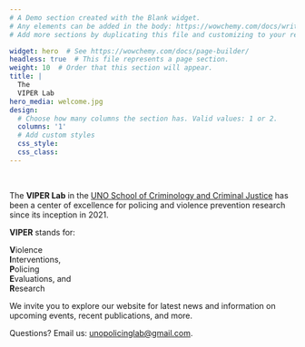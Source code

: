 ```yaml
---
# A Demo section created with the Blank widget.
# Any elements can be added in the body: https://wowchemy.com/docs/writing-markdown-latex/
# Add more sections by duplicating this file and customizing to your requirements.

widget: hero  # See https://wowchemy.com/docs/page-builder/
headless: true  # This file represents a page section.
weight: 10  # Order that this section will appear.
title: |
  The  
  VIPER Lab
hero_media: welcome.jpg
design:
  # Choose how many columns the section has. Valid values: 1 or 2.
  columns: '1'
  # Add custom styles
  css_style:
  css_class:
---
```


<br>

The **VIPER Lab** in the [UNO School of Criminology and Criminal Justice](https://www.unomaha.edu/college-of-public-affairs-and-community-service/criminology-and-criminal-justice/index.php) has been a center of excellence for policing and violence prevention research since its inception in 2021.

**VIPER** stands for:

**V**iolence  
**I**nterventions,  
**P**olicing  
**E**valuations, and  
**R**esearch

We invite you to explore our website for latest news and information on upcoming events, recent publications, and more.

Questions? Email us: [unopolicinglab@gmail.com](mailto:unopolicinglab@gmail.com). 
